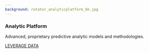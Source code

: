 ```yaml
---
background: rotator_analyticplatform_bk.jpg
---
```


### Analytic Platform

Advanced, proprietary predictive analytic models and methodologies.

<div class="action"><a href='/solutions/analytic-platform.html' class="btn btn-lg btn-primary">LEVERAGE DATA</a></div>